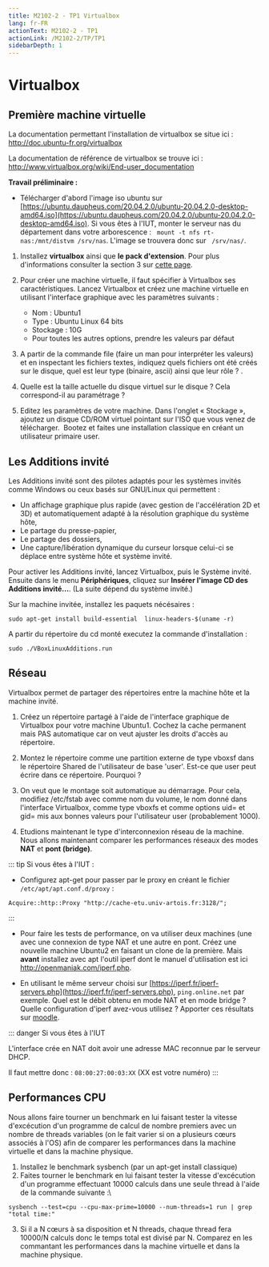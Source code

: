 ```yaml
---
title: M2102-2 - TP1 Virtualbox
lang: fr-FR
actionText: M2102-2 - TP1 
actionLink: /M2102-2/TP/TP1
sidebarDepth: 1	
---
```


# Virtualbox


## Première machine virtuelle

La documentation permettant l'installation de virtualbox se situe ici :
<http://doc.ubuntu-fr.org/virtualbox>

La documentation de référence de virtualbox se trouve ici :
<http://www.virtualbox.org/wiki/End-user_documentation>

**Travail préliminaire :**

<!-- -   Monter le serveur nas du département dans votre arborescence : ``` mount -t nfs rt-nas:/mnt/distvm /srv/nas```  -->

- Télécharger d'abord l'image iso ubuntu sur [https://ubuntu.daupheus.com/20.04.2.0/ubuntu-20.04.2.0-desktop-amd64.iso](https://ubuntu.daupheus.com/20.04.2.0/ubuntu-20.04.2.0-desktop-amd64.iso). Si vous êtes à l'IUT, monter le serveur nas du département dans votre arborescence : ``` mount -t nfs rt-nas:/mnt/distvm /srv/nas```. L'image se trouvera donc sur ``` /srv/nas/```.

1.  Installez **virtualbox** ainsi que  **le pack d'extension**. Pour plus d'informations consulter la section 3 sur [cette page](http://doc.ubuntu-fr.org/virtualbox).
2.  Pour créer une machine virtuelle, il faut spécifier à Virtualbox ses caractéristiques. Lancez Virtualbox et créez une machine virtuelle en utilisant l'interface graphique avec les paramètres suivants :
	- Nom : Ubuntu1
	- Type : Ubuntu Linux 64 bits
	- Stockage : 10G
	- Pour toutes les autres options, prendre les valeurs par défaut

3.  A partir de la commande file (faire un man pour interpréter les valeurs) et en inspectant les fichiers textes, indiquez quels fichiers ont été créés sur le disque, quel est leur type (binaire,  ascii) ainsi que leur rôle ? .
4.  Quelle est la taille actuelle du disque virtuel sur le disque ? Cela correspond-il au paramétrage ?
<!-- 5.  Editez les paramètres de votre machine. Dans l'onglet « Stockage »,  ajoutez un disque CD/ROM virtuel pointant sur l'ISO de la dernière version de ubuntu qui se trouve sur ``` /srv/nas/``` .  Bootez et faites une installation classique en créant un utilisateur primaire user. -->
5.  Editez les paramètres de votre machine. Dans l'onglet « Stockage »,  ajoutez un disque CD/ROM virtuel pointant sur l'ISO que vous venez de télécharger.  Bootez et faites une installation classique en créant un utilisateur primaire user.

<!-- *Installer complètement une VM est aussi long qu'installer une  machine physique. En parallèle passez à la partie [Docker](#docker).* -->

## Les Additions invité

Les Additions invité sont des pilotes adaptés pour les systèmes invités comme Windows ou ceux basés sur GNU/Linux qui permettent :

- Un affichage graphique plus rapide (avec gestion de l'accélération 2D et 3D) et automatiquement adapté à la résolution graphique du système hôte,
- Le partage du presse-papier,
- Le partage des dossiers,
- Une capture/libération dynamique du curseur lorsque celui-ci se déplace entre système hôte et système invité.

Pour activer les Additions invité, lancez Virtualbox, puis le Système invité. Ensuite dans le menu **Périphériques**, cliquez sur **Insérer l'image CD des Additions invité…**. (La suite dépend du système invité.)

Sur la machine invitée, installez les paquets nécésaires :

    sudo apt-get install build-essential  linux-headers-$(uname -r)

A partir du répertoire du cd monté executez la commande d'installation :

    sudo ./VBoxLinuxAdditions.run 

## Réseau

Virtualbox permet de partager des répertoires entre la machine hôte et
la machine invité.

1.  Créez un répertoire partagé à l'aide de l'interface graphique de Virtualbox pour votre machine Ubuntu1. Cochez la cache permanent mais PAS automatique car on veut ajuster les droits d'accès au répertoire.
2.  Montez le répertoire comme une partition externe de type vboxsf dans   le répertoire Shared de l'utilisateur de base 'user'. Est-ce que
    user peut écrire dans ce répertoire. Pourquoi ?
3.  On veut que le montage soit automatique au démarrage. Pour cela,   modifiez /etc/fstab avec comme nom du volume, le nom donné dans l'interface Virtualbox, comme type vboxfs et comme options uid= et gid= mis aux bonnes valeurs pour l'utilisateur user (probablement 1000).

4. Etudions maintenant le type d'interconnexion réseau de la machine. Nous allons maintenant comparer les performances réseaux des modes **NAT** et **pont (bridge)**.


::: tip Si vous êtes à l'IUT : 
 -   Configurez apt-get pour passer par le proxy en créant le fichier ```/etc/apt/apt.conf.d/proxy``` : 
```
Acquire::http::Proxy "http://cache-etu.univ-artois.fr:3128/"; 
```

<!-- -   Pour faire les tests de performance, on va utiliser deux machines (une avec une connexion de type NAT et une autre en pont (avec une adresse MAC connue par le serveur dhcp, ```08:00:27:00:03:XX``` (XX est votre numéro) !)). Créez une nouvelle machine Ubuntu2 en faisant un  clone de la première. Mais **avant** installez l'outil iperf dont le manuel d'utilisation est ici <http://openmaniak.com/iperf.php>. Quel est le débit obtenu en mode NAT et en mode bridge ? Quelle configuration d'iperf avez-vous utilisez ? -->
:::

-   Pour faire les tests de performance, on va utiliser deux machines (une avec une connexion de type NAT et une autre en pont. Créez une nouvelle machine Ubuntu2 en faisant un  clone de la première. Mais **avant** installez avec apt l'outil iperf dont le manuel d'utilisation est ici <http://openmaniak.com/iperf.php>. 

- En utilisant le même serveur choisi sur [https://iperf.fr/iperf-servers.php](https://iperf.fr/iperf-servers.php), ```ping.online.net``` par exemple. Quel est le débit obtenu en mode NAT et en mode bridge ? Quelle configuration d'iperf avez-vous utilisez ? Apporter ces résultats sur [moodle](https://moodle.univ-artois.fr/cours/mod/questionnaire/view.php?id=107504).

::: danger Si vous êtes à l'IUT 

L'interface crée en NAT doit avoir une adresse MAC reconnue par le serveur DHCP.  

Il faut mettre donc : ```08:00:27:00:03:XX``` (XX est votre numéro) 
:::


## Performances CPU

Nous allons faire tourner un benchmark en lui faisant tester la vitesse d'excécution d'un programme de calcul de nombre premiers avec un nombre de threads variables (on le fait varier si on a plusieurs cœurs associés à l'OS) afin de comparer les performances dans la machine virtuelle et dans la machine physique.

1.  Installez le benchmark sysbench (par un apt-get install classique)  
     
2.  Faites tourner le benchmark en lui faisant tester la vitesse  d'excécution d'un programme effectuant 10000 calculs dans une seule thread à l'aide de la commande suivante :\

```
sysbench --test=cpu --cpu-max-prime=10000 --num-threads=1 run | grep "total time:"
 ```

3. Si il a N cœurs à sa disposition et N threads, chaque thread fera  10000/N calculs donc le temps total est divisé par N.  Comparez en les commantant les performances dans la machine    virtuelle et dans la machine physique.
